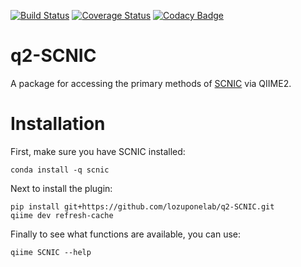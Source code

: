 [![Build Status](https://travis-ci.com/shafferm/q2-SCNIC.svg?branch=master)](https://travis-ci.com/shafferm/q2-SCNIC) [![Coverage Status](https://coveralls.io/repos/github/shafferm/q2-SCNIC/badge.svg?branch=master)](https://coveralls.io/github/shafferm/q2-SCNIC?branch=master) [![Codacy Badge](https://api.codacy.com/project/badge/Grade/8269a44ae11f48399bf56eedd2dd7ad6)](https://www.codacy.com/app/shafferm/q2-SCNIC?utm_source=github.com&amp;utm_medium=referral&amp;utm_content=shafferm/q2-SCNIC&amp;utm_campaign=Badge_Grade)

# q2-SCNIC

A package for accessing the primary methods of [SCNIC](https://www.github.com/lozuponelab/SCNIC) via QIIME2.

# Installation

First, make sure you have SCNIC installed:

```
conda install -q scnic
```

Next to install the plugin:

```
pip install git+https://github.com/lozuponelab/q2-SCNIC.git
qiime dev refresh-cache
```

Finally to see what functions are available, you can use:

```
qiime SCNIC --help
```
